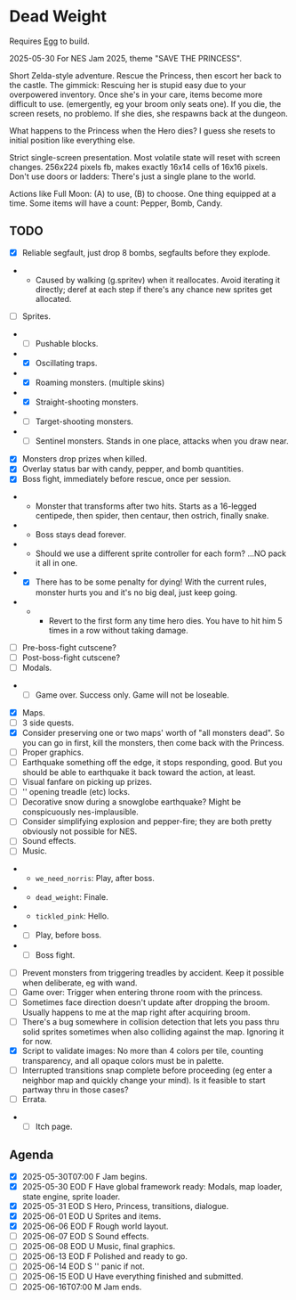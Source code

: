 # Dead Weight

Requires [Egg](https://github.com/aksommerville/egg) to build.

2025-05-30 For NES Jam 2025, theme "SAVE THE PRINCESS".

Short Zelda-style adventure. Rescue the Princess, then escort her back to the castle.
The gimmick: Rescuing her is stupid easy due to your overpowered inventory.
Once she's in your care, items become more difficult to use. (emergently, eg your broom only seats one).
If you die, the screen resets, no problemo.
If she dies, she respawns back at the dungeon.

What happens to the Princess when the Hero dies?
I guess she resets to initial position like everything else.

Strict single-screen presentation. Most volatile state will reset with screen changes.
256x224 pixels fb, makes exactly 16x14 cells of 16x16 pixels.
Don't use doors or ladders: There's just a single plane to the world.

Actions like Full Moon: (A) to use, (B) to choose.
One thing equipped at a time.
Some items will have a count: Pepper, Bomb, Candy.

## TODO

- [x] Reliable segfault, just drop 8 bombs, segfaults before they explode.
- - Caused by walking (g.spritev) when it reallocates. Avoid iterating it directly; deref at each step if there's any chance new sprites get allocated.
- [ ] Sprites.
- - [ ] Pushable blocks.
- - [x] Oscillating traps.
- - [x] Roaming monsters. (multiple skins)
- - [x] Straight-shooting monsters.
- - [ ] Target-shooting monsters.
- - [ ] Sentinel monsters. Stands in one place, attacks when you draw near.
- [x] Monsters drop prizes when killed.
- [x] Overlay status bar with candy, pepper, and bomb quantities.
- [x] Boss fight, immediately before rescue, once per session.
- - Monster that transforms after two hits. Starts as a 16-legged centipede, then spider, then centaur, then ostrich, finally snake.
- - Boss stays dead forever.
- - Should we use a different sprite controller for each form? ...NO pack it all in one.
- - [x] There has to be some penalty for dying! With the current rules, monster hurts you and it's no big deal, just keep going.
- - - Revert to the first form any time hero dies. You have to hit him 5 times in a row without taking damage.
- [ ] Pre-boss-fight cutscene?
- [ ] Post-boss-fight cutscene?
- [ ] Modals.
- - [ ] Game over. Success only. Game will not be loseable.
- [x] Maps.
- [ ] 3 side quests.
- [x] Consider preserving one or two maps' worth of "all monsters dead". So you can go in first, kill the monsters, then come back with the Princess.
- [ ] Proper graphics.
- [ ] Earthquake something off the edge, it stops responding, good. But you should be able to earthquake it back toward the action, at least.
- [ ] Visual fanfare on picking up prizes.
- [ ] '' opening treadle (etc) locks.
- [ ] Decorative snow during a snowglobe earthquake? Might be conspicuously nes-implausible.
- [ ] Consider simplifying explosion and pepper-fire; they are both pretty obviously not possible for NES.
- [ ] Sound effects.
- [ ] Music.
- - `we_need_norris`: Play, after boss.
- - `dead_weight`: Finale.
- - `tickled_pink`: Hello.
- - [ ] Play, before boss.
- - [ ] Boss fight.
- [ ] Prevent monsters from triggering treadles by accident. Keep it possible when deliberate, eg with wand.
- [ ] Game over: Trigger when entering throne room with the princess.
- [ ] Sometimes face direction doesn't update after dropping the broom. Usually happens to me at the map right after acquiring broom.
- [ ] There's a bug somewhere in collision detection that lets you pass thru solid sprites sometimes when also colliding against the map. Ignoring it for now.
- [x] Script to validate images: No more than 4 colors per tile, counting transparency, and all opaque colors must be in palette.
- [ ] Interrupted transitions snap complete before proceeding (eg enter a neighbor map and quickly change your mind). Is it feasible to start partway thru in those cases?
- [ ] Errata.
- - [ ] Itch page.

## Agenda

- [x] 2025-05-30T07:00 F Jam begins.
- [x] 2025-05-30 EOD   F Have global framework ready: Modals, map loader, state engine, sprite loader.
- [x] 2025-05-31 EOD   S Hero, Princess, transitions, dialogue.
- [x] 2025-06-01 EOD   U Sprites and items.
- [x] 2025-06-06 EOD   F Rough world layout.
- [ ] 2025-06-07 EOD   S Sound effects.
- [ ] 2025-06-08 EOD   U Music, final graphics.
- [ ] 2025-06-13 EOD   F Polished and ready to go.
- [ ] 2025-06-14 EOD   S '' panic if not.
- [ ] 2025-06-15 EOD   U Have everything finished and submitted.
- [ ] 2025-06-16T07:00 M Jam ends.
